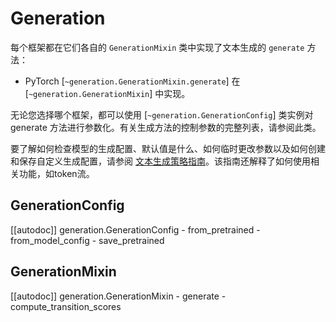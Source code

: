 <!--Copyright 2022 The HuggingFace Team. All rights reserved.

Licensed under the Apache License, Version 2.0 (the "License"); you may not use this file except in compliance with
the License. You may obtain a copy of the License at

http://www.apache.org/licenses/LICENSE-2.0

Unless required by applicable law or agreed to in writing, software distributed under the License is distributed on
an "AS IS" BASIS, WITHOUT WARRANTIES OR CONDITIONS OF ANY KIND, either express or implied. See the License for the
specific language governing permissions and limitations under the License.

⚠️ Note that this file is in Markdown but contain specific syntax for our doc-builder (similar to MDX) that may not be
rendered properly in your Markdown viewer.

-->

# Generation

每个框架都在它们各自的 `GenerationMixin` 类中实现了文本生成的 `generate` 方法：

- PyTorch [`~generation.GenerationMixin.generate`] 在 [`~generation.GenerationMixin`] 中实现。

无论您选择哪个框架，都可以使用 [`~generation.GenerationConfig`] 类实例对 generate 方法进行参数化。有关生成方法的控制参数的完整列表，请参阅此类。

要了解如何检查模型的生成配置、默认值是什么、如何临时更改参数以及如何创建和保存自定义生成配置，请参阅 [文本生成策略指南](../generation_strategies)。该指南还解释了如何使用相关功能，如token流。

## GenerationConfig

[[autodoc]] generation.GenerationConfig
	- from_pretrained
	- from_model_config
	- save_pretrained

## GenerationMixin

[[autodoc]] generation.GenerationMixin
	- generate
	- compute_transition_scores
